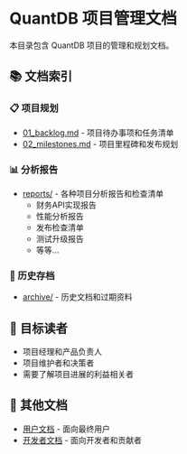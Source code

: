 # QuantDB 项目管理文档

本目录包含 QuantDB 项目的管理和规划文档。

## 📚 文档索引

### 📋 项目规划
- [01_backlog.md](./01_backlog.md) - 项目待办事项和任务清单
- [02_milestones.md](./02_milestones.md) - 项目里程碑和发布规划

### 📊 分析报告
- [reports/](./reports/) - 各种项目分析报告和检查清单
  - 财务API实现报告
  - 性能分析报告
  - 发布检查清单
  - 测试升级报告
  - 等等...

### 📁 历史存档
- [archive/](./archive/) - 历史文档和过期资料

## 🎯 目标读者

- 项目经理和产品负责人
- 项目维护者和决策者
- 需要了解项目进展的利益相关者

## 📖 其他文档

- [用户文档](../docs/) - 面向最终用户
- [开发者文档](../dev-docs/) - 面向开发者和贡献者

